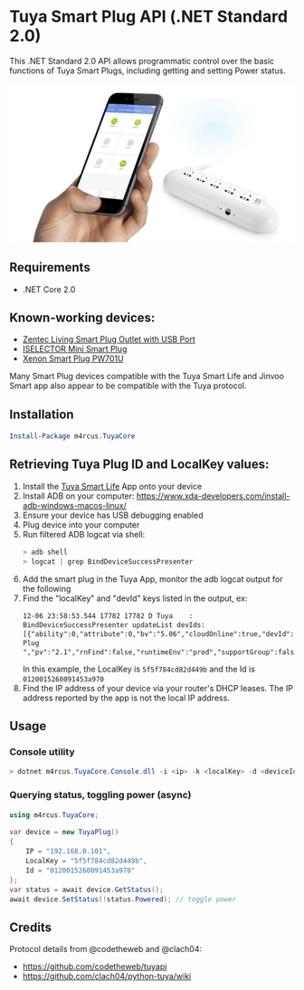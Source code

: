 # Tuya Smart Plug API (.NET Standard 2.0)

This .NET Standard 2.0 API allows programmatic control over the basic functions of Tuya Smart Plugs, including getting and setting Power status.

<img src="tuya-plug.jpg">

## Requirements
* .NET Core 2.0

## Known-working devices:
* [Zentec Living Smart Plug Outlet with USB Port](https://www.amazon.com/gp/product/B074YGV2NK)
* [ISELECTOR Mini Smart Plug](https://www.amazon.com/gp/product/B075XL3DRD)
* [Xenon Smart Plug PW701U](https://www.amazon.com/Xenon-PW701U-Socket-Outlet-Android/dp/B06W55BTV5)

Many Smart Plug devices compatible with the Tuya Smart Life and Jinvoo Smart app also appear to be compatible with the Tuya protocol.

## Installation
```powershell
Install-Package m4rcus.TuyaCore
```

## Retrieving Tuya Plug ID and LocalKey values:
1. Install the [Tuya Smart Life](https://play.google.com/store/apps/details?id=com.tuya.smartlife) App onto your device
1. Install ADB on your computer: https://www.xda-developers.com/install-adb-windows-macos-linux/
1. Ensure your device has USB debugging enabled
1. Plug device into your computer
1. Run filtered ADB logcat via shell:
   ```powershell
   > adb shell
   > logcat | grep BindDeviceSuccessPresenter
   ```
1. Add the smart plug in the Tuya App, monitor the adb logcat output for the following
1. Find the "localKey" and "devId" keys listed in the output, ex:
   ```
   12-06 23:58:53.544 17782 17782 D Tuya    : BindDeviceSuccessPresenter updateList devIds:[{"ability":0,"attribute":0,"bv":"5.06","cloudOnline":true,"devId":"0120015260091453a970","encrypt":false,"gwType":"s","i18nTime":0,"iconUrl":"https://images.tuyaus.com/smart/icon/1496461963_0.jpeg","isLocalOnline":false,"isOnline":true,"lat":"","localKey":"5f5f784cd82d449b","lon":"","name":"WiFi Plug ","pv":"2.1","rnFind":false,"runtimeEnv":"prod","supportGroup":false,"switchDp":0,"time":1512626328,"uuid":"0120015260091453a970","verSw":"1.0.4"}]
   ```
   In this example, the LocalKey is `5f5f784cd82d449b` and the Id is `0120015260091453a970`
1. Find the IP address of your device via your router's DHCP leases. The IP address reported by the app is not the local IP address.
   
## Usage

### Console utility

```Powershell
> dotnet m4rcus.TuyaCore.Console.dll -i <ip> -k <localKey> -d <deviceId> [status|power-on|power-off]
```

### Querying status, toggling power (async)

```C#
using m4rcus.TuyaCore;
```

```C#
var device = new TuyaPlug()
{
    IP = "192.168.0.101",
    LocalKey = "5f5f784cd82d449b",
    Id = "0120015260091453a970"
};
var status = await device.GetStatus();
await device.SetStatus(!status.Powered); // toggle power
```

## Credits

Protocol details from @codetheweb and @clach04:
* https://github.com/codetheweb/tuyapi
* https://github.com/clach04/python-tuya/wiki
